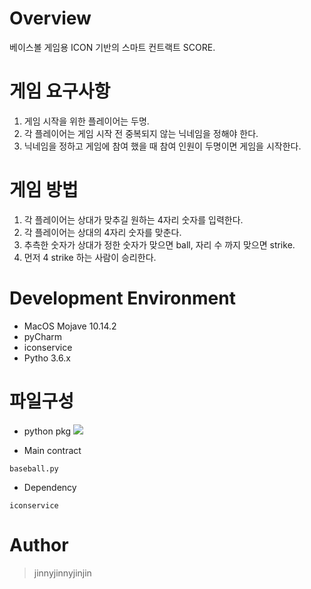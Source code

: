 # Overview
베이스볼 게임용 ICON 기반의 스마트 컨트랙트 SCORE. 

# 게임 요구사항
1. 게임 시작을 위한 플레이어는 두명.
2. 각 플레이어는 게임 시작 전 중복되지 않는 닉네임을 정해야 한다.
3. 닉네임을 정하고 게임에 참여 했을 때 참여 인원이 두명이면 게임을 시작한다.

# 게임 방법
1. 각 플레이어는 상대가 맞추길 원하는 4자리 숫자를 입력한다.
2. 각 플레이어는 상대의 4자리 숫자를 맞춘다.
3. 추측한 숫자가 상대가 정한 숫자가 맞으면 ball, 자리 수 까지 맞으면 strike.
4. 먼저 4 strike 하는 사람이 승리한다.

# Development Environment
* MacOS Mojave 10.14.2
* pyCharm
* iconservice
* Pytho 3.6.x

# 파일구성
* python pkg
<img src="https://github.com/jinnyjinnyjinjin/smart-contracts/blob/master/Baseball/img/tree.png"></img>

* Main contract
```
baseball.py
```
* Dependency
```
iconservice
```
# Author
> jinnyjinnyjinjin
